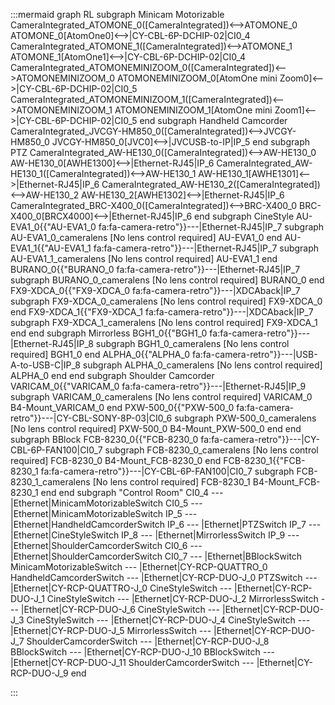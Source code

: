 :::mermaid
graph RL
subgraph Minicam Motorizable
CameraIntegrated_ATOMONE_0([CameraIntegrated])<-->ATOMONE_0
ATOMONE_0[AtomOne0]<-->|CY-CBL-6P-DCHIP-02|CI0_4
CameraIntegrated_ATOMONE_1([CameraIntegrated])<-->ATOMONE_1
ATOMONE_1[AtomOne1]<-->|CY-CBL-6P-DCHIP-02|CI0_4
CameraIntegrated_ATOMONEMINIZOOM_0([CameraIntegrated])<-->ATOMONEMINIZOOM_0
ATOMONEMINIZOOM_0[AtomOne mini Zoom0]<-->|CY-CBL-6P-DCHIP-02|CI0_5
CameraIntegrated_ATOMONEMINIZOOM_1([CameraIntegrated])<-->ATOMONEMINIZOOM_1
ATOMONEMINIZOOM_1[AtomOne mini Zoom1]<-->|CY-CBL-6P-DCHIP-02|CI0_5
end
subgraph Handheld Camcorder
CameraIntegrated_JVCGY-HM850_0([CameraIntegrated])<-->JVCGY-HM850_0
JVCGY-HM850_0[JVC0]<-->|JVCUSB-to-IP|IP_5
end
subgraph PTZ
CameraIntegrated_AW-HE130_0([CameraIntegrated])<-->AW-HE130_0
AW-HE130_0[AWHE1300]<-->|Ethernet-RJ45|IP_6
CameraIntegrated_AW-HE130_1([CameraIntegrated])<-->AW-HE130_1
AW-HE130_1[AWHE1301]<-->|Ethernet-RJ45|IP_6
CameraIntegrated_AW-HE130_2([CameraIntegrated])<-->AW-HE130_2
AW-HE130_2[AWHE1302]<-->|Ethernet-RJ45|IP_6
CameraIntegrated_BRC-X400_0([CameraIntegrated])<-->BRC-X400_0
BRC-X400_0[BRCX4000]<-->|Ethernet-RJ45|IP_6
end
subgraph CineStyle
AU-EVA1_0{{"AU-EVA1_0 fa:fa-camera-retro"}}---|Ethernet-RJ45|IP_7
  subgraph AU-EVA1_0_cameralens [No lens control required]
    AU-EVA1_0
  end
AU-EVA1_1{{"AU-EVA1_1 fa:fa-camera-retro"}}---|Ethernet-RJ45|IP_7
  subgraph AU-EVA1_1_cameralens [No lens control required]
    AU-EVA1_1
  end
BURANO_0{{"BURANO_0 fa:fa-camera-retro"}}---|Ethernet-RJ45|IP_7
  subgraph BURANO_0_cameralens [No lens control required]
    BURANO_0
  end
FX9-XDCA_0{{"FX9-XDCA_0 fa:fa-camera-retro"}}---|XDCAback|IP_7
  subgraph FX9-XDCA_0_cameralens [No lens control required]
    FX9-XDCA_0
  end
FX9-XDCA_1{{"FX9-XDCA_1 fa:fa-camera-retro"}}---|XDCAback|IP_7
  subgraph FX9-XDCA_1_cameralens [No lens control required]
    FX9-XDCA_1
  end
end
subgraph Mirrorless
BGH1_0{{"BGH1_0 fa:fa-camera-retro"}}---|Ethernet-RJ45|IP_8
  subgraph BGH1_0_cameralens [No lens control required]
    BGH1_0
  end
ALPHA_0{{"ALPHA_0 fa:fa-camera-retro"}}---|USB-A-to-USB-C|IP_8
  subgraph ALPHA_0_cameralens [No lens control required]
    ALPHA_0
  end
end
subgraph Shoulder Camcorder
VARICAM_0{{"VARICAM_0 fa:fa-camera-retro"}}---|Ethernet-RJ45|IP_9
  subgraph VARICAM_0_cameralens [No lens control required]
    VARICAM_0
    B4-Mount_VARICAM_0
  end
PXW-500_0{{"PXW-500_0 fa:fa-camera-retro"}}---|CY-CBL-SONY-8P-03|CI0_6
  subgraph PXW-500_0_cameralens [No lens control required]
    PXW-500_0
    B4-Mount_PXW-500_0
  end
end
subgraph BBlock
FCB-8230_0{{"FCB-8230_0 fa:fa-camera-retro"}}---|CY-CBL-6P-FAN100|CI0_7
  subgraph FCB-8230_0_cameralens [No lens control required]
    FCB-8230_0
    B4-Mount_FCB-8230_0
  end
FCB-8230_1{{"FCB-8230_1 fa:fa-camera-retro"}}---|CY-CBL-6P-FAN100|CI0_7
  subgraph FCB-8230_1_cameralens [No lens control required]
    FCB-8230_1
    B4-Mount_FCB-8230_1
  end
end
subgraph "Control Room" 
CI0_4 --- |Ethernet|MinicamMotorizableSwitch
CI0_5 --- |Ethernet|MinicamMotorizableSwitch
IP_5 --- |Ethernet|HandheldCamcorderSwitch
IP_6 --- |Ethernet|PTZSwitch
IP_7 --- |Ethernet|CineStyleSwitch
IP_8 --- |Ethernet|MirrorlessSwitch
IP_9 --- |Ethernet|ShoulderCamcorderSwitch
CI0_6 --- |Ethernet|ShoulderCamcorderSwitch
CI0_7 --- |Ethernet|BBlockSwitch
MinicamMotorizableSwitch --- |Ethernet|CY-RCP-QUATTRO_0
HandheldCamcorderSwitch --- |Ethernet|CY-RCP-DUO-J_0
PTZSwitch --- |Ethernet|CY-RCP-QUATTRO-J_0
CineStyleSwitch --- |Ethernet|CY-RCP-DUO-J_1
CineStyleSwitch --- |Ethernet|CY-RCP-DUO-J_2
MirrorlessSwitch --- |Ethernet|CY-RCP-DUO-J_6
CineStyleSwitch --- |Ethernet|CY-RCP-DUO-J_3
CineStyleSwitch --- |Ethernet|CY-RCP-DUO-J_4
CineStyleSwitch --- |Ethernet|CY-RCP-DUO-J_5
MirrorlessSwitch --- |Ethernet|CY-RCP-DUO-J_7
ShoulderCamcorderSwitch --- |Ethernet|CY-RCP-DUO-J_8
BBlockSwitch --- |Ethernet|CY-RCP-DUO-J_10
BBlockSwitch --- |Ethernet|CY-RCP-DUO-J_11
ShoulderCamcorderSwitch --- |Ethernet|CY-RCP-DUO-J_9
end

:::
